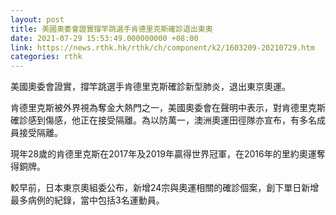 ```yaml
---
layout: post
title: 美國奧委會證實撐竿跳選手肯德里克斯確診退出東奧
date: 2021-07-29 15:53:49.000000000 +08:00
link: https://news.rthk.hk/rthk/ch/component/k2/1603209-20210729.htm
categories: rthk
---
```


美國奧委會證實，撐竿跳選手肯德里克斯確診新型肺炎，退出東京奧運。

肯德里克斯被外界視為奪金大熱門之一，美國奧委會在聲明中表示，對肯德里克斯確診感到傷感，他正在接受隔離。為以防萬一，澳洲奧運田徑隊亦宣布，有多名成員接受隔離。

現年28歲的肯德里克斯在2017年及2019年贏得世界冠軍，在2016年的里約奧運奪得銅牌。

較早前，日本東京奧組委公布，新增24宗與奧運相關的確診個案，創下單日新增最多病例的紀錄，當中包括3名運動員。
